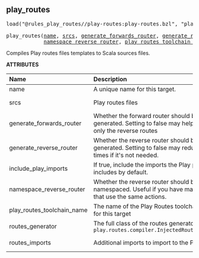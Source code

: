 <!-- Generated with Stardoc: http://skydoc.bazel.build -->



<a id="play_routes"></a>

## play_routes

<pre>
load("@rules_play_routes//play-routes:play-routes.bzl", "play_routes")

play_routes(<a href="#play_routes-name">name</a>, <a href="#play_routes-srcs">srcs</a>, <a href="#play_routes-generate_forwards_router">generate_forwards_router</a>, <a href="#play_routes-generate_reverse_router">generate_reverse_router</a>, <a href="#play_routes-include_play_imports">include_play_imports</a>,
            <a href="#play_routes-namespace_reverse_router">namespace_reverse_router</a>, <a href="#play_routes-play_routes_toolchain_name">play_routes_toolchain_name</a>, <a href="#play_routes-routes_generator">routes_generator</a>, <a href="#play_routes-routes_imports">routes_imports</a>)
</pre>

Compiles Play routes files templates to Scala sources files.

**ATTRIBUTES**


| Name  | Description | Type | Mandatory | Default |
| :------------- | :------------- | :------------- | :------------- | :------------- |
| <a id="play_routes-name"></a>name |  A unique name for this target.   | <a href="https://bazel.build/concepts/labels#target-names">Name</a> | required |  |
| <a id="play_routes-srcs"></a>srcs |  Play routes files   | <a href="https://bazel.build/concepts/labels">List of labels</a> | required |  |
| <a id="play_routes-generate_forwards_router"></a>generate_forwards_router |  Whether the forward router should be generated. Setting to false may help generate only the reverse routes   | Boolean | optional |  `True`  |
| <a id="play_routes-generate_reverse_router"></a>generate_reverse_router |  Whether the reverse router should be generated. Setting to false may reduce compile times if it's not needed.   | Boolean | optional |  `False`  |
| <a id="play_routes-include_play_imports"></a>include_play_imports |  If true, include the imports the Play project includes by default.   | Boolean | optional |  `False`  |
| <a id="play_routes-namespace_reverse_router"></a>namespace_reverse_router |  Whether the reverse router should be namespaced. Useful if you have many routers that use the same actions.   | Boolean | optional |  `False`  |
| <a id="play_routes-play_routes_toolchain_name"></a>play_routes_toolchain_name |  The name of the Play Routes toolchain to use for this target   | String | optional |  `""`  |
| <a id="play_routes-routes_generator"></a>routes_generator |  The full class of the routes generator, e.g., `play.routes.compiler.InjectedRoutesGenerator`   | String | optional |  `""`  |
| <a id="play_routes-routes_imports"></a>routes_imports |  Additional imports to import to the Play routes   | List of strings | optional |  `[]`  |


